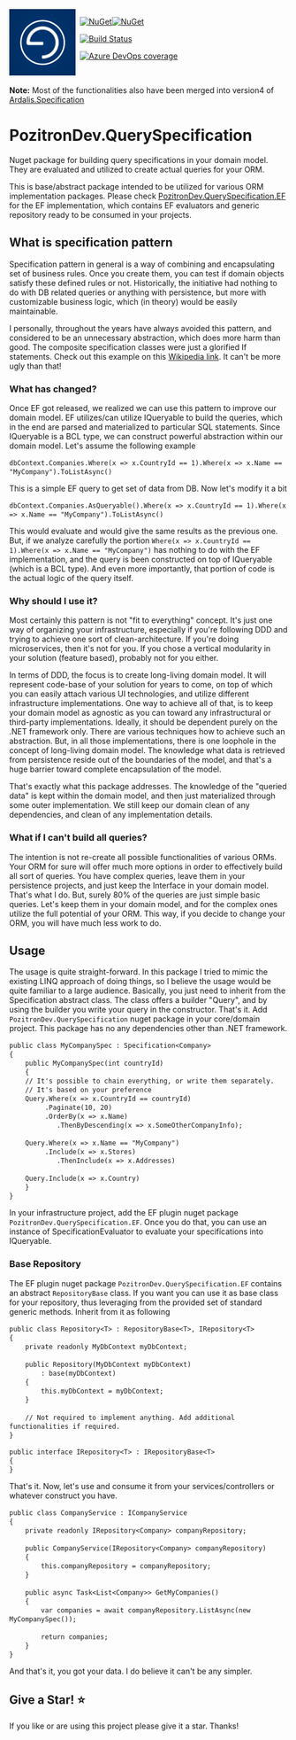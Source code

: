 <img align="left" src="pozitronlogo.png" width="120" height="120">

&nbsp; [![NuGet](https://img.shields.io/nuget/v/PozitronDev.QuerySpecification.svg)](https://www.nuget.org/packages/PozitronDev.QuerySpecification)[![NuGet](https://img.shields.io/nuget/dt/PozitronDev.QuerySpecification.svg)](https://www.nuget.org/packages/PozitronDev.QuerySpecification)

&nbsp; [![Build Status](https://dev.azure.com/pozitrondev/PozitronDev.QuerySpecification/_apis/build/status/PozitronDev.QuerySpecification_BuildPackage?branchName=master)](https://dev.azure.com/pozitrondev/PozitronDev.QuerySpecification/_build/latest?definitionId=7&branchName=master)

&nbsp; [![Azure DevOps coverage](https://img.shields.io/azure-devops/coverage/pozitrondev/PozitronDev.QuerySpecification/7.svg)](https://dev.azure.com/pozitrondev/PozitronDev.QuerySpecification/_build/latest?definitionId=7&branchName=master)

&nbsp;

<strong>Note:</strong> Most of the functionalities also have been merged into version4 of [Ardalis.Specification](https://github.com/ardalis/Specification)

# PozitronDev.QuerySpecification

Nuget package for building query specifications in your domain model. They are evaluated and utilized to create actual queries for your ORM.

This is base/abstract package intended to be utilized for various ORM implementation packages. Please check [PozitronDev.QuerySpecification.EF](https://github.com/fiseni/QuerySpecificationEF) for the EF implementation, which contains EF evaluators and generic repository ready to be consumed in your projects.

## What is specification pattern

Specification pattern in general is a way of combining and encapsulating set of business rules. Once you create them, you can test if domain objects satisfy these defined rules or not. Historically, the initiative had nothing to do with DB related queries or anything with persistence, but more with customizable business logic, which (in theory) would be easily maintainable.

I personally, throughout the years have always avoided this pattern, and considered to be an unnecessary abstraction, which does more harm than good. The composite specification classes were just a glorified If statements. Check out this example on this [Wikipedia link](https://en.wikipedia.org/wiki/Specification_pattern). It can't be more ugly than that!

### What has changed?

Once EF got released, we realized we can use this pattern to improve our domain model. EF utilizes/can utilize IQueryable<T> to build the queries, which in the end are parsed and materialized to particular SQL statements. Since IQueryable<T> is a BCL type, we can construct powerful abstraction within our domain model. Let's assume the following example

```
dbContext.Companies.Where(x => x.CountryId == 1).Where(x => x.Name == "MyCompany").ToListAsync()
```
This is a simple EF query to get set of data from DB. Now let's modify it a bit

```
dbContext.Companies.AsQueryable().Where(x => x.CountryId == 1).Where(x => x.Name == "MyCompany").ToListAsync()
```
This would evaluate and would give the same results as the previous one. But, if we analyze carefully the portion `Where(x => x.CountryId == 1).Where(x => x.Name == "MyCompany")` has nothing to do with the EF implementation, and the query is been constructed on top of IQueryable<T> (which is a BCL type). And even more importantly, that portion of code is the actual logic of the query itself.

### Why should I use it?

Most certainly this pattern is not "fit to everything" concept. It's just one way of organizing your infrastructure, especially if you're following DDD and trying to achieve one sort of clean-architecture. If you're doing microservices, then it's not for you. If you chose a vertical modularity in your solution (feature based), probably not for you either.

In terms of DDD, the focus is to create long-living domain model. It will represent code-base of your solution for years to come, on top of which you can easily attach various UI technologies, and utilize different infrastructure implementations. One way to achieve all of that, is to keep your domain model as agnostic as you can toward any infrastructural or third-party implementations. Ideally, it should be dependent purely on the .NET framework only.
There are various techniques how to achieve such an abstraction. But, in all those implementations, there is one loophole in the concept of long-living domain model. The knowledge what data is retrieved from persistence reside out of the boundaries of the model, and that's a huge barrier toward complete encapsulation of the model.

That's exactly what this package addresses. The knowledge of the "queried data" is kept within the domain model, and then just materialized through some outer implementation. We still keep our domain clean of any dependencies, and clean of any implementation details.

### What if I can't build all queries?

The intention is not re-create all possible functionalities of various ORMs. Your ORM for sure will offer much more options in order to effectively build all sort of queries. You have complex queries, leave them in your persistence projects, and just keep the Interface in your domain model. That's what I do. But, surely 80% of the queries are just simple basic queries. Let's keep them in your domain model, and for the complex ones utilize the full potential of your ORM. This way, if you decide to change your ORM, you will have much less work to do.

## Usage

The usage is quite straight-forward. In this package I tried to mimic the existing LINQ approach of doing things, so I believe the usage would be quite familiar to a large audience.
Basically, you just need to inherit from the Specification abstract class. The class offers a builder "Query", and by using the builder you write your query in the constructor. That's it.
Add `PozitronDev.QuerySpecification` nuget package in your core/domain project. This package has no any dependencies other than .NET framework.

```
public class MyCompanySpec : Specification<Company>
{
    public MyCompanySpec(int countryId)
    {
	// It's possible to chain everything, or write them separately. 
	// It's based on your preference
	Query.Where(x => x.CountryId == countryId)
		 .Paginate(10, 20)
		 .OrderBy(x => x.Name)
			.ThenByDescending(x => x.SomeOtherCompanyInfo);

	Query.Where(x => x.Name == "MyCompany")
		 .Include(x => x.Stores)
			.ThenInclude(x => x.Addresses)

	Query.Include(x => x.Country)
    }
}
```

In your infrastructure project, add the EF plugin nuget package `PozitronDev.QuerySpecification.EF`. Once you do that, you can use an instance of SpecificationEvaluator to evaluate your specifications into IQueryable.

### Base Repository

The EF plugin nuget package `PozitronDev.QuerySpecification.EF` contains an abstract `RepositoryBase` class. If you want you can use it as base class for your repository, thus leveraging from the provided set of standard generic methods. Inherit from it as following

```
public class Repository<T> : RepositoryBase<T>, IRepository<T>
{
	private readonly MyDbContext myDbContext;

	public Repository(MyDbContext myDbContext)
		: base(myDbContext)
	{
		this.myDbContext = myDbContext;
	}

	// Not required to implement anything. Add additional functionalities if required.
}
```

```
public interface IRepository<T> : IRepositoryBase<T>
{
}
```

That's it. Now, let's use and consume it from your services/controllers or whatever construct you have.

```
public class CompanyService : ICompanyService
{
	private readonly IRepository<Company> companyRepository;

	public CompanyService(IRepository<Company> companyRepository)
	{
		this.companyRepository = companyRepository;
	}
	
	public async Task<List<Company>> GetMyCompanies()
	{
		var companies = await companyRepository.ListAsync(new MyCompanySpec());

		return companies;
	}
}
```

And that's it, you got your data. I do believe it can't be any simpler.


## Give a Star! :star:
If you like or are using this project please give it a star. Thanks!
